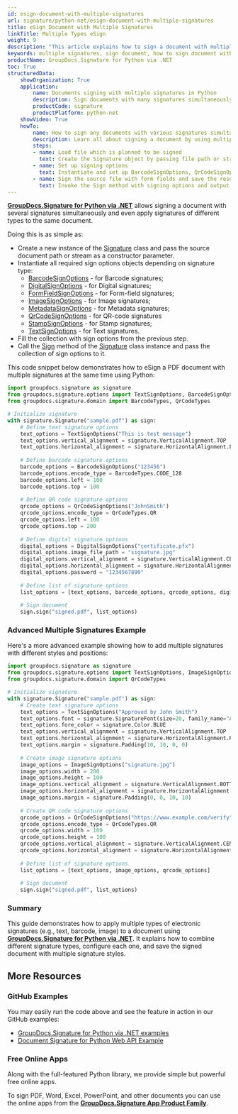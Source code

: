 ```yaml
---
id: esign-document-with-multiple-signatures
url: signature/python-net/esign-document-with-multiple-signatures
title: eSign Document with Multiple Signatures
linkTitle: Multiple Types eSign
weight: 9
description: "This article explains how to sign a document with multiple signatures of various types by GroupDocs.Signature for Python via .NET API"
keywords: multiple signatures, sign document, how to sign document with multiple signatures, python multiple signatures
productName: GroupDocs.Signature for Python via .NET
toc: True
structuredData:
    showOrganization: True
    application:    
        name: Documents signing with multiple signatures in Python    
        description: Sign documents with many signatures simultaneously and Python language by GroupDocs.Signature for Python via .NET APIs
        productCode: signature
        productPlatform: python-net 
    showVideo: True
    howTo:
        name: How to sign any documents with various signatures simultaneously using Python 
        description: Learn all about signing a document by using multiple signatures and Python
        steps:
        - name: Load file which is planned to be signed
          text: Create the Signature object by passing file path or stream as a constructor parameter.
        - name: Set up signing options 
          text: Instantiate and set up BarcodeSignOptions, QrCodeSignOptions and DigitalSignOptions objects and add them to the List.
        - name: Sign the source file with form fields and save the result 
          text: Invoke the Sign method with signing options and output file path or stream.
---
```

[**GroupDocs.Signature for Python via .NET**](https://products.groupdocs.com/signature/python-net) allows signing a document with several signatures simultaneously and even apply signatures of different types to the same document.

Doing this is as simple as:

* Create a new instance of the [Signature](https://reference.groupdocs.com/signature/python-net/groupdocs.signature/signature) class and pass the source document path or stream as a constructor parameter.
* Instantiate all required sign options objects depending on signature type:
    * [BarcodeSignOptions](https://reference.groupdocs.com/signature/python-net/groupdocs.signature.options/barcodesignoptions) - for Barcode signatures;
    * [DigitalSignOptions](https://reference.groupdocs.com/signature/python-net/groupdocs.signature.options/digitalsignoptions/) - for Digital signatures;
    * [FormFieldSignOptions](https://reference.groupdocs.com/signature/python-net/groupdocs.signature.options/formfieldsignoptions) - for Form-field signatures;
    * [ImageSignOptions](https://reference.groupdocs.com/signature/python-net/groupdocs.signature.options/imagesignoptions) - for Image signatures;
    * [MetadataSignOptions](https://reference.groupdocs.com/signature/python-net/groupdocs.signature.options/metadatasignoptions) - for Metadata signatures;
    * [QrCodeSignOptions](https://reference.groupdocs.com/signature/python-net/groupdocs.signature.options/qrcodesignoptions) - for QR-code signatures
    * [StampSignOptions](https://reference.groupdocs.com/signature/python-net/groupdocs.signature.options/stampsignoptions) - for Stamp signatures;
    * [TextSignOptions](https://reference.groupdocs.com/signature/python-net/groupdocs.signature.options/textsignoptions) - for Text signatures.
* Fill the collection with sign options from the previous step.  
* Call the [Sign](https://reference.groupdocs.com/signature/python-net/groupdocs.signature/signature/sign/) method of the [Signature](https://reference.groupdocs.com/signature/python-net/groupdocs.signature/signature) class instance and pass the collection of sign options to it.

This code snippet below demonstrates how to eSign a PDF document with multiple signatures at the same time using Python:

```python
import groupdocs.signature as signature
from groupdocs.signature.options import TextSignOptions, BarcodeSignOptions, QrCodeSignOptions, DigitalSignOptions
from groupdocs.signature.domain import BarcodeTypes, QrCodeTypes

# Initialize signature
with signature.Signature("sample.pdf") as sign:
    # Define text signature options
    text_options = TextSignOptions("This is test message")
    text_options.vertical_alignment = signature.VerticalAlignment.TOP
    text_options.horizontal_alignment = signature.HorizontalAlignment.LEFT
    
    # Define barcode signature options
    barcode_options = BarcodeSignOptions("123456")
    barcode_options.encode_type = BarcodeTypes.CODE_128
    barcode_options.left = 100
    barcode_options.top = 100
    
    # Define QR code signature options
    qrcode_options = QrCodeSignOptions("JohnSmith")
    qrcode_options.encode_type = QrCodeTypes.QR
    qrcode_options.left = 100
    qrcode_options.top = 200
    
    # Define digital signature options
    digital_options = DigitalSignOptions("certificate.pfx")
    digital_options.image_file_path = "signature.jpg"
    digital_options.vertical_alignment = signature.VerticalAlignment.CENTER
    digital_options.horizontal_alignment = signature.HorizontalAlignment.CENTER
    digital_options.password = "1234567890"
    
    # Define list of signature options
    list_options = [text_options, barcode_options, qrcode_options, digital_options]
    
    # Sign document
    sign.sign("signed.pdf", list_options)
```

### Advanced Multiple Signatures Example

Here's a more advanced example showing how to add multiple signatures with different styles and positions:

```python
import groupdocs.signature as signature
from groupdocs.signature.options import TextSignOptions, ImageSignOptions, QrCodeSignOptions
from groupdocs.signature.domain import QrCodeTypes

# Initialize signature
with signature.Signature("sample.pdf") as sign:
    # Create text signature options
    text_options = TextSignOptions("Approved by John Smith")
    text_options.font = signature.SignatureFont(size=20, family_name="Arial", bold=True)
    text_options.fore_color = signature.Color.BLUE
    text_options.vertical_alignment = signature.VerticalAlignment.TOP
    text_options.horizontal_alignment = signature.HorizontalAlignment.RIGHT
    text_options.margin = signature.Padding(10, 10, 0, 0)
    
    # Create image signature options
    image_options = ImageSignOptions("signature.jpg")
    image_options.width = 200
    image_options.height = 100
    image_options.vertical_alignment = signature.VerticalAlignment.BOTTOM
    image_options.horizontal_alignment = signature.HorizontalAlignment.LEFT
    image_options.margin = signature.Padding(0, 0, 10, 10)
    
    # Create QR code signature options
    qrcode_options = QrCodeSignOptions("https://www.example.com/verify")
    qrcode_options.encode_type = QrCodeTypes.QR
    qrcode_options.width = 100
    qrcode_options.height = 100
    qrcode_options.vertical_alignment = signature.VerticalAlignment.CENTER
    qrcode_options.horizontal_alignment = signature.HorizontalAlignment.CENTER
    
    # Define list of signature options
    list_options = [text_options, image_options, qrcode_options]
    
    # Sign document
    sign.sign("signed.pdf", list_options)
```

### Summary
This guide demonstrates how to apply multiple types of electronic signatures (e.g., text, barcode, image) to a document using [**GroupDocs.Signature for Python via .NET**](https://products.groupdocs.com/signature/python-net). It explains how to combine different signature types, configure each one, and save the signed document with multiple signature styles.


## More Resources

### GitHub Examples

You may easily run the code above and see the feature in action in our GitHub examples:

* [GroupDocs.Signature for Python via .NET examples](https://github.com/groupdocs-signature/GroupDocs.Signature-for-Python-via-.NET)
* [Document Signature for Python Web API Example](https://github.com/groupdocs-signature/GroupDocs.Signature-for-Python-via-.NET-Web-API)

### Free Online Apps

Along with the full-featured Python library, we provide simple but powerful free online apps.

To sign PDF, Word, Excel, PowerPoint, and other documents you can use the online apps from the **[GroupDocs.Signature App Product Family](https://products.groupdocs.app/signature/family)**.